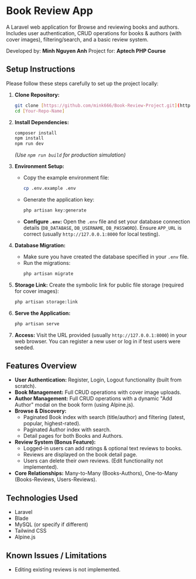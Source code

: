 # Book Review App

A Laravel web application for Browse and reviewing books and authors. Includes user authentication, CRUD operations for books & authors (with cover images), filtering/search, and a basic review system.

Developed by: **Minh Nguyen Anh**
Project for: **Aptech PHP Course**

## Setup Instructions

Please follow these steps carefully to set up the project locally:

1.  **Clone Repository:**
    ```bash
    git clone [https://github.com/mink666/Book-Review-Project.git](https://github.com/mink666/Book-Review-Project.git)
    cd [Your-Repo-Name]
    ```

2.  **Install Dependencies:**
    ```bash
    composer install
    npm install
    npm run dev
    ```
    *(Use `npm run build` for production simulation)*

3.  **Environment Setup:**
    * Copy the example environment file:
      ```bash
      cp .env.example .env
      ```
    * Generate the application key:
      ```bash
      php artisan key:generate
      ```
    * **Configure `.env`:** Open the `.env` file and set your database connection details (`DB_DATABASE`, `DB_USERNAME`, `DB_PASSWORD`). Ensure `APP_URL` is correct (usually `http://127.0.0.1:8000` for local testing).

4.  **Database Migration:**
    * Make sure you have created the database specified in your `.env` file.
    * Run the migrations:
      ```bash
      php artisan migrate
      ```

5.  **Storage Link:** Create the symbolic link for public file storage (required for cover images):
    ```bash
    php artisan storage:link
    ```

6.  **Serve the Application:**
    ```bash
    php artisan serve
    ```

7.  **Access:** Visit the URL provided (usually `http://127.0.0.1:8000`) in your web browser. You can register a new user or log in if test users were seeded.

## Features Overview

* **User Authentication:** Register, Login, Logout functionality (built from scratch).
* **Book Management:** Full CRUD operations with cover image uploads.
* **Author Management:** Full CRUD operations with a dynamic "Add Author" modal on the book form (using Alpine.js).
* **Browse & Discovery:**
    * Paginated Book index with search (title/author) and filtering (latest, popular, highest-rated).
    * Paginated Author index with search.
    * Detail pages for both Books and Authors.
* **Review System (Bonus Feature):**
    * Logged-in users can add ratings & optional text reviews to books.
    * Reviews are displayed on the book detail page.
    * Users can delete their *own* reviews. (Edit functionality not implemented).
* **Core Relationships:** Many-to-Many (Books-Authors), One-to-Many (Books-Reviews, Users-Reviews).

## Technologies Used

* Laravel
* Blade
* MySQL (or specify if different)
* Tailwind CSS
* Alpine.js

## Known Issues / Limitations

* Editing existing reviews is not implemented.
